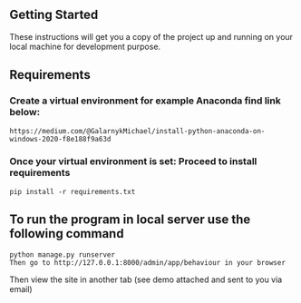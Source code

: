 ## Getting Started

These instructions will get you a copy of the project up and running on your local machine for development purpose.

## Requirements

### Create a virtual environment for example Anaconda find link below:

```
https://medium.com/@GalarnykMichael/install-python-anaconda-on-windows-2020-f8e188f9a63d
```

### Once your virtual environment is set: Proceed to install requirements

```
pip install -r requirements.txt
```

## To run the program in local server use the following command

```
python manage.py runserver
Then go to http://127.0.0.1:8000/admin/app/behaviour in your browser
```
Then view the site in another tab (see demo attached and sent to you via email)

